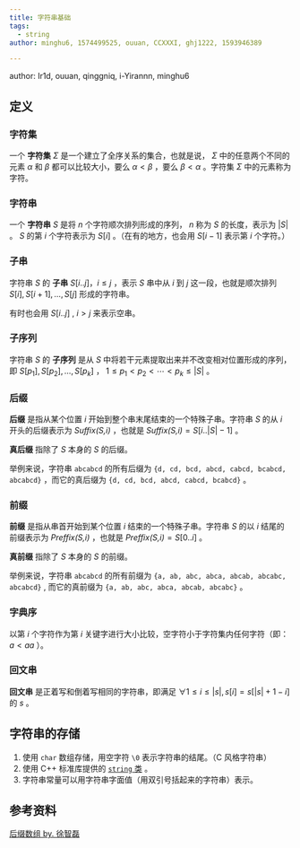 ```yaml
---
title: 字符串基础
tags:
  - string
author: minghu6, 1574499525, ouuan, CCXXXI, ghj1222, 1593946389

---
```


author: Ir1d, ouuan, qinggniq, i-Yirannn, minghu6

## 定义

### 字符集

一个 **字符集**  $\Sigma$ 是一个建立了全序关系的集合，也就是说， $\Sigma$ 中的任意两个不同的元素 $\alpha$ 和 $\beta$ 都可以比较大小，要么 $\alpha<\beta$ ，要么 $\beta<\alpha$ 。字符集 $\Sigma$ 中的元素称为字符。

### 字符串

一个 **字符串**  $S$ 是将 $n$ 个字符顺次排列形成的序列， $n$ 称为 $S$ 的长度，表示为 $|S|$ 。 $S$ 的第 $i$ 个字符表示为 $S[i]$ 。（在有的地方，也会用 $S[i-1]$ 表示第 $i$ 个字符。）

### 子串

字符串 $S$ 的 **子串**  $S[i..j]，i≤j$ ，表示 $S$ 串中从 $i$ 到 $j$ 这一段，也就是顺次排列 $S[i],S[i+1],\ldots,S[j]$ 形成的字符串。

有时也会用 $S[i..j]$ , $i>j$ 来表示空串。

### 子序列

字符串 $S$ 的 **子序列** 是从 $S$ 中将若干元素提取出来并不改变相对位置形成的序列，即 $S[p_1],S[p_2],\ldots,S[p_k]$ ， $1\le p_1< p_2<\cdots< p_k\le|S|$ 。

### 后缀

 **后缀** 是指从某个位置 $i$ 开始到整个串末尾结束的一个特殊子串。字符串 $S$ 的从 $i$ 开头的后缀表示为 $\textit{Suffix(S,i)}$ ，也就是 $\textit{Suffix(S,i)}=S[i..|S|-1]$ 。

 **真后缀** 指除了 $S$ 本身的 $S$ 的后缀。

举例来说，字符串 `abcabcd` 的所有后缀为 `{d, cd, bcd, abcd, cabcd, bcabcd, abcabcd}` ，而它的真后缀为 `{d, cd, bcd, abcd, cabcd, bcabcd}` 。

### 前缀

 **前缀** 是指从串首开始到某个位置 $i$ 结束的一个特殊子串。字符串 $S$ 的以 $i$ 结尾的前缀表示为 $\textit{Preffix(S,i)}$ ，也就是 $\textit{Preffix(S,i)}=S[0..i]$ 。

 **真前缀** 指除了 $S$ 本身的 $S$ 的前缀。

举例来说，字符串 `abcabcd` 的所有前缀为 `{a, ab, abc, abca, abcab, abcabc, abcabcd}` , 而它的真前缀为 `{a, ab, abc, abca, abcab, abcabc}` 。

### 字典序

以第 $i$ 个字符作为第 $i$ 关键字进行大小比较，空字符小于字符集内任何字符（即： $a< aa$ ）。

### 回文串

 **回文串** 是正着写和倒着写相同的字符串，即满足 $\forall 1\le i\le|s|, s[i]=s[|s|+1-i]$ 的 $s$ 。

## 字符串的存储

1. 使用 `char` 数组存储，用空字符 `\0` 表示字符串的结尾。（C 风格字符串）
2. 使用 C++ 标准库提供的 [ `string` 类](../lang/csl/string.md) 。
3. 字符串常量可以用字符串字面值（用双引号括起来的字符串）表示。

## 参考资料

 [后缀数组 by. 徐智磊](https://wenku.baidu.com/view/0dc03d2b1611cc7931b765ce0508763230127479.html) 
